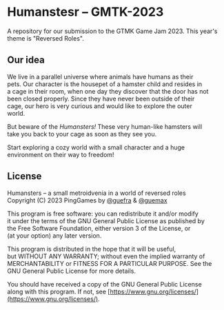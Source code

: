 # Humanstesr &ndash; GMTK-2023

A repository for our submission to the GTMK Game Jam 2023. This year's\
theme is "Reversed Roles".

## Our idea

We live in a parallel universe where animals have humans as their\
pets. Our character is the housepet of a hamster child and resides in\
a cage in their room, when one day they discover that the door has not\
been closed properly. Since they have never been outside of their\
cage, our hero is very curious and would like to explore the outer\
world.

But beware of the *Humansters!* These very human-like hamsters will\
take you back to your cage as soon as they see you.

Start exploring a cozy world with a small character and a huge\
environment on their way to freedom!

## License

Humansters &ndash; a small metroidvenia in a world of reversed roles\
Copyright (C) 2023 PingGames by [@guefra](https://github.com/guefra) 
&amp; [@guemax](https://github.com/guemax)

This program is free software: you can redistribute it and/or modify\
it under the terms of the GNU General Public License as published by\
the Free Software Foundation, either version 3 of the License, or\
(at your option) any later version.

This program is distributed in the hope that it will be useful,\
but WITHOUT ANY WARRANTY; without even the implied warranty of\
MERCHANTABILITY or FITNESS FOR A PARTICULAR PURPOSE.  See the\
GNU General Public License for more details.

You should have received a copy of the GNU General Public License\
along with this program.  If not, see [https://www.gnu.org/licenses/](https://www.gnu.org/licenses/).
